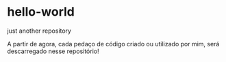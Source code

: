 # hello-world
just another repository

A partir de agora, cada pedaço de código criado ou utilizado por mim,
será descarregado nesse repositório!
